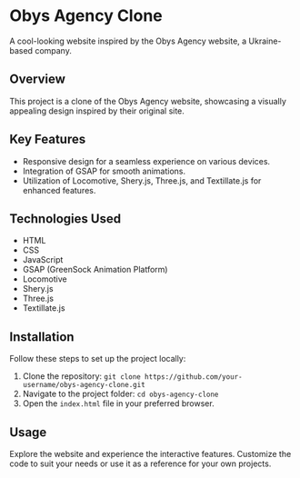 # Obys Agency Clone

A cool-looking website inspired by the Obys Agency website, a Ukraine-based company.

## Overview

This project is a clone of the Obys Agency website, showcasing a visually appealing design inspired by their original site.

## Key Features

- Responsive design for a seamless experience on various devices.
- Integration of GSAP for smooth animations.
- Utilization of Locomotive, Shery.js, Three.js, and Textillate.js for enhanced features.

## Technologies Used

- HTML
- CSS
- JavaScript
- GSAP (GreenSock Animation Platform)
- Locomotive
- Shery.js
- Three.js
- Textillate.js

## Installation

Follow these steps to set up the project locally:

1. Clone the repository: `git clone https://github.com/your-username/obys-agency-clone.git`
2. Navigate to the project folder: `cd obys-agency-clone`
3. Open the `index.html` file in your preferred browser.

## Usage

Explore the website and experience the interactive features. Customize the code to suit your needs or use it as a reference for your own projects.
